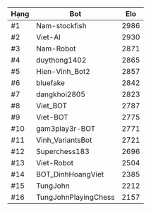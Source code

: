 Hạng|Bot|Elo
---|---|---
#1|Nam-stockfish|2986
#2|Viet-AI|2930
#3|Nam-Robot|2871
#4|duythong1402|2865
#5|Hien-Vinh_Bot2|2857
#6|bluefake|2842
#7|dangkhoi2805|2823
#8|Viet_BOT|2787
#9|Viet-BOT|2775
#10|gam3play3r-BOT|2771
#11|Vinh_VariantsBot|2721
#12|Superchess183|2696
#13|Viet-Robot|2504
#14|BOT_DinhHoangViet|2385
#15|TungJohn|2212
#16|TungJohnPlayingChess|2157
